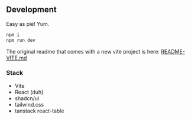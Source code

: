 
## Development

Easy as pie! Yum.

```sh
npm i
npm run dev
```

The original readme that comes with a new vite project is here: [README-VITE.md](./README-VITE.md)

### Stack

- Vite
- React (duh)
- shadcn/ui
- tailwind.css
- tanstack react-table
